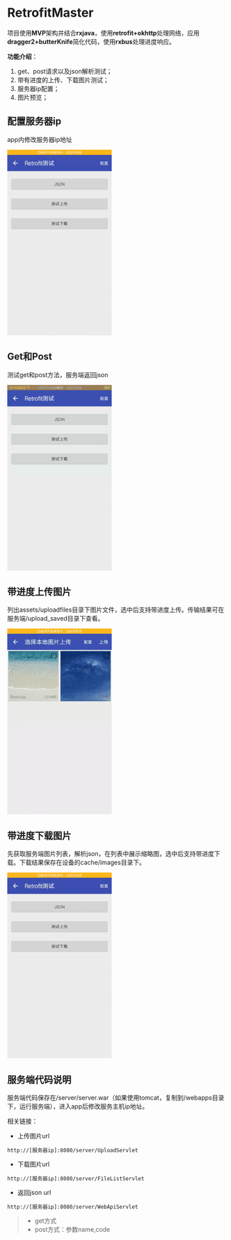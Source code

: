 # RetrofitMaster


项目使用**MVP**架构并结合**rxjava**，使用**retrofit+okhttp**处理网络，应用**dragger2+butterKnife**简化代码，使用**rxbus**处理进度响应。



****功能介绍****：

1. get、post请求以及json解析测试；
2. 带有进度的上传、下载图片测试；
3. 服务器ip配置；
4. 图片预览；


## 配置服务器ip

app内修改服务器ip地址

![image](https://github.com/gu0-kim/RetrofitMaster/blob/master/screen/config.gif)

## Get和Post

测试get和post方法，服务端返回json

![image](https://github.com/gu0-kim/RetrofitMaster/blob/master/screen/json.gif)

## 带进度上传图片
列出assets/uploadfiles目录下图片文件，选中后支持带进度上传。传输结果可在服务端/upload_saved目录下查看。

![image](https://github.com/gu0-kim/RetrofitMaster/blob/master/screen/upload.gif)

## 带进度下载图片
先获取服务端图片列表，解析json，在列表中展示缩略图，选中后支持带进度下载。下载结果保存在设备的cache/images目录下。

![image](https://github.com/gu0-kim/RetrofitMaster/blob/master/screen/download.gif)

## 服务端代码说明
服务端代码保存在/server/server.war（如果使用tomcat，复制到/webapps目录下，运行服务端），进入app后修改服务主机ip地址。

相关链接：
- 上传图片url
```
http://[服务器ip]:8080/server/UploadServlet

```
- 下载图片url
```
http://[服务器ip]:8080/server/FileListServlet
```
- 返回json url
```
http://[服务器ip]:8080/server/WebApiServlet
```
> - get方式
> - post方式：参数name,code
